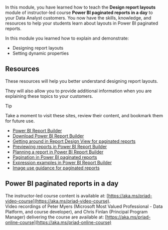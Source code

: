 In this module, you have learned how to teach the **Design report layouts** module of instructor-led course **Power BI paginated reports in a day** to your Data Analyst customers.
You now have the skills, knowledge, and resources to help your students learn about layouts in Power BI paginated reports.


In this module you learned how to explain and demonstrate:

- Designing report layouts
- Setting dynamic properties


## Resources
These resources will help you better understand designing report layouts.

They will also allow you to provide additional information when you are explaining these topics to your customers. 

> [!TIP]
> Take a moment to visit these sites, review their content, and bookmark them for future use.

- [Power BI Report Builder](/power-bi/paginated-reports/report-builder-power-bi)
- [Download Power BI Report Builder](https://aka.ms/pbireportbuilder)
- [Getting around in Report Design View for paginated reports](/power-bi/paginated-reports/paginated-reports-report-design-view)
- [Previewing reports in Power BI Report Builder](/power-bi/paginated-reports/report-builder-previewing-reports)
- [Planning a report in Power BI Report Builder](/power-bi/paginated-reports/report-builder-planning-report)
- [Pagination in Power BI paginated reports](/power-bi/paginated-reports/paginated-reports-pagination)
- [Expression examples in Power BI Report Builder](/power-bi/paginated-reports/report-builder-expression-examples)
- [Image use guidance for paginated reports](/power-bi/guidance/report-paginated-image)

## Power BI paginated reports in a day
The instructor-led course content is available at: [https://aka.ms/priad-video-course](https://aka.ms/priad-video-course).  
Video recordings of Peter Myers (Microsoft Most Valued Professional - Data Platform, and course developer), and Chris Finlan (Principal Program Manager) delivering the course are available at: [https://aka.ms/priad-online-course](https://aka.ms/priad-online-course)
